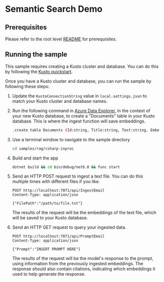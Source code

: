 # Semantic Search Demo

## Prerequisites

Please refer to the root level [README](../../../README.md#requirements) for prerequisites.

## Running the sample

This sample requires creating a Kusto cluster and database. You can do this by following the [Kusto quickstart](https://docs.microsoft.com/azure/data-explorer/create-cluster-database-portal).

Once you have a Kusto cluster and database, you can run the sample by following these steps:

1. Update the `KustoConnectionString` value in `local.settings.json` to match your Kusto cluster and database names.
1. Run the following command in [Azure Data Explorer](https://dataexplorer.azure.com/), in the context of your new Kusto database, to create a "Documents" table in your Kusto database. This is where the ingest function will save embeddings.

    ```sh
    .create table Documents (Id:string, Title:string, Text:string, Embeddings:dynamic, Timestamp:datetime)
    ```

1. Use a terminal window to navigate to the sample directory

    ```sh
    cd samples/rag/csharp-inproc
    ```

1. Build and start the app

    ```sh
    dotnet build && cd bin/debug/net6.0 && func start
    ```

1. Send an HTTP POST request to ingest a text file. You can do this multiple times with different files if you like.

    ```http
    POST http://localhost:7071/api/IngestEmail
    Content-Type: application/json

    {"FilePath":"/path/to/file.txt"}
    ```

    The results of the request will be the embeddings of the text file, which will be saved to your Kusto database.

1. Send an HTTP GET request to query your ingested data.

    ```http
    POST http://localhost:7071/api/PromptEmail
    Content-Type: application/json

    {"Prompt":"INSERT PROMPT HERE"}
    ```

    The results of the request will be the model's response to the prompt, using information from the previously ingested embeddings.
    The response should also contain citations, indicating which embeddings it used to help generate the response.
